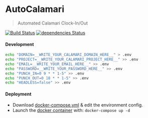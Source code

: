 AutoCalamari
===

> Automated Calamari Clock-In/Out

[![Build Status](https://travis-ci.org/danielesteban/AutoCalamari.svg?branch=master)](https://travis-ci.org/danielesteban/AutoCalamari)
[![dependencies Status](https://david-dm.org/danielesteban/AutoCalamari/status.svg)](https://david-dm.org/danielesteban/AutoCalamari)

#### Development

```bash
echo "DOMAIN=__WRITE_YOUR_CALAMARI_DOMAIN_HERE__" > .env
echo "PROJECT=__WRITE_YOUR_CALAMARI_PROJECT_HERE__" >> .env
echo "EMAIL=__WRITE_YOUR_EMAIL_HERE__" >> .env
echo "PASSWORD=__WRITE_YOUR_PASSWORD_HERE__" >> .env
echo "PUNCH_IN=0 9 * * 1-5" >> .env
echo "PUNCH_OUT=0 18 * * 1-5" >> .env
echo "HEADLESS=false" >> .env
```

#### Deployment
 * Download [docker-compose.yml](docker-compose.yml) & edit the environment config.
 * Launch the [docker container](https://hub.docker.com/r/danigatunes/autocalamari) with: `docker-compose up -d`
